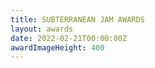 ```yaml
---
title: SUBTERRANEAN JAM AWARDS
layout: awards
date: 2022-02-21T00:00:00Z
awardImageHeight: 400
---
```

